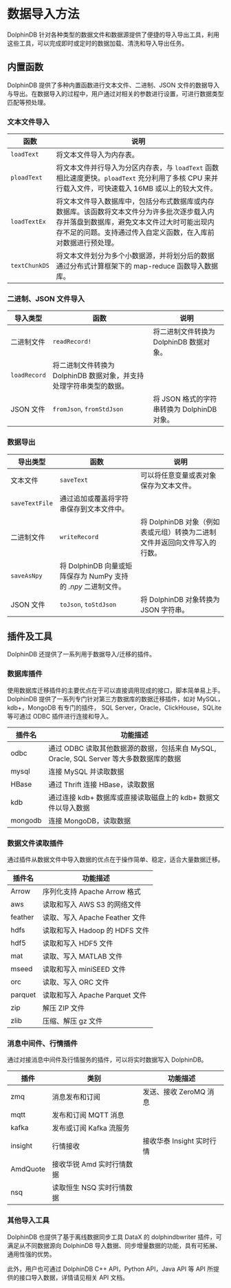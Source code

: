 # 数据导入方法

DolphinDB 针对各种类型的数据文件和数据源提供了便捷的导入导出工具，利用这些工具，可以完成即时或定时的数据加载、清洗和导入导出任务。

## 内置函数

DolphinDB 提供了多种内置函数进行文本文件、二进制、JSON
文件的数据导入与导出。在数据导入的过程中，用户通过对相关的参数进行设置，可进行数据类型匹配等预处理。

### 文本文件导入

| **函数** | **说明** |
| --- | --- |
| `loadText` | 将文本文件导入为内存表。 |
| `ploadText` | 将文本文件并行导入为分区内存表，与 `loadText` 函数相比速度更快。`ploadText` 充分利用了多核 CPU 来并行载入文件，可快速载入 16MB 或以上的较大文件。 |
| `loadTextEx` | 将文本文件导入数据库中，包括分布式数据库或内存数据库。该函数将文本文件分为许多批次逐步载入内存并落盘到数据库，避免文本文件过大时可能出现内存不足的问题。支持通过传入自定义函数，在入库前对数据进行预处理。 |
| `textChunkDS` | 将文本文件划分为多个小数据源，并将划分后的数据通过分布式计算框架下的 map-reduce 函数导入数据库。 |

### 二进制、JSON 文件导入

| **导入类型** | **函数** | **说明** |
| --- | --- | --- |
| 二进制文件 | `readRecord!` | 将二进制文件转换为 DolphinDB 数据对象。 |
| `loadRecord` | 将二进制文件转换为 DolphinDB 数据对象，并支持处理字符串类型的数据。 |
| JSON 文件 | `fromJson`, `fromStdJson` | 将 JSON 格式的字符串转换为 DolphinDB 对象。 |

### 数据导出

| **导出类型** | **函数** | **说明** |
| --- | --- | --- |
| 文本文件 | `saveText` | 可以将任意变量或表对象保存为文本文件。 |
| `saveTextFile` | 通过追加或覆盖将字符串保存到文本文件中。 |
| 二进制文件 | `writeRecord` | 将 DolphinDB 对象（例如表或元组）转换为二进制文件并返回向文件写入的行数。 |
| `saveAsNpy` | 将 DolphinDB 向量或矩阵保存为 NumPy 支持的 *.npy* 二进制文件。 |
| JSON 文件 | `toJson`, `toStdJson` | 将 DolphinDB 对象转换为 JSON 字符串。 |

## 插件及工具

DolphinDB 还提供了一系列用于数据导入/迁移的插件。

### 数据库插件

使用数据库迁移插件的主要优点在于可以直接调用现成的接口，脚本简单易上手。DolphinDB 提供了一系列专门针对第三方数据库的数据迁移插件，如对
MySQL，kdb+，MongoDB 有专门的插件， SQL Server，Oracle，ClickHouse，SQLite 等可通过 ODBC
插件进行连接和导入。

| **插件名** | **功能描述** |
| --- | --- |
| odbc | 通过 ODBC 读取其他数据源的数据，包括来自 MySQL, Oracle, SQL Server 等大多数数据库的数据 |
| mysql | 连接 MySQL 并读取数据 |
| HBase | 通过 Thrift 连接 HBase，读取数据 |
| kdb | 通过连接 kdb+ 数据库或直接读取磁盘上的 kdb+ 数据文件以导入数据 |
| mongodb | 连接 MongoDB，读取数据 |

### 数据文件读取插件

通过插件从数据文件中导入数据的优点在于操作简单、稳定，适合大量数据迁移。

| **插件名** | **功能描述** |
| --- | --- |
| Arrow | 序列化支持 Apache Arrow 格式 |
| aws | 读取和写入 AWS S3 的网络文件 |
| feather | 读取、写入 Apache Feather 文件 |
| hdfs | 读取和写入 Hadoop 的 HDFS 文件 |
| hdf5 | 读取和写入 HDF5 文件 |
| mat | 读取、写入 MATLAB 文件 |
| mseed | 读取和写入 miniSEED 文件 |
| orc | 读取、写入 ORC 文件 |
| parquet | 读取和写入 Apache Parquet 文件 |
| zip | 解压 ZIP 文件 |
| zlib | 压缩、解压 gz 文件 |

### 消息中间件、行情插件

通过对接消息中间件及行情服务的插件，可以将实时数据写入 DolphinDB。

| **插件** | **类别** | **功能描述** |
| --- | --- | --- |
| zmq | 消息发布和订阅 | 发送、接收 ZeroMQ 消息 |
| mqtt | 发布和订阅 MQTT 消息 |
| kafka | 发布或订阅 Kafka 流服务 |
| insight | 行情接收 | 接收华泰 Insight 实时行情 |
| AmdQuote | 接收华锐 Amd 实时行情数据 |
| nsq | 读取恒生 NSQ 实时行情数据 |

### 其他导入工具

DolphinDB 也提供了基于离线数据同步工具 DataX 的 dolphindbwriter 插件，可满足从不同数据源向 DolphinDB
导入数据、同步增量数据的功能，具有可拓展、通用性强的优势。

此外，用户也可通过 DolphinDB C++ API，Python API，Java API 等 API 所提供的接口导入数据，详情请见相关 API
文档。

